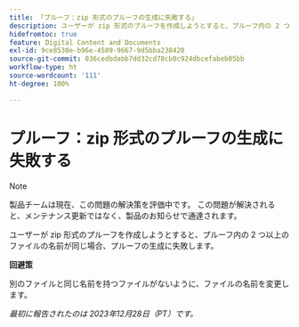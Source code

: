 ```yaml
---
title: 「プルーフ：zip 形式のプルーフの生成に失敗する」
description: ユーザーが zip 形式のプルーフを作成しようとすると、プルーフ内の 2 つ以上のファイルの名前が同じ場合、プルーフの生成に失敗します。
hidefromtoc: true
feature: Digital Content and Documents
exl-id: 9ce8530e-b96e-4509-9667-9d5bba238420
source-git-commit: 036cedbdabb7dd32cd78cb0c924dbcefabeb05bb
workflow-type: ht
source-wordcount: '111'
ht-degree: 100%

---
```


# プルーフ：zip 形式のプルーフの生成に失敗する

<!--WF and WFP TOCs-->

>[!NOTE]
>
>製品チームは現在、この問題の解決策を評価中です。 この問題が解決されると、メンテナンス更新ではなく、製品のお知らせで通達されます。

ユーザーが zip 形式のプルーフを作成しようとすると、プルーフ内の 2 つ以上のファイルの名前が同じ場合、プルーフの生成に失敗します。

**回避策**

別のファイルと同じ名前を持つファイルがないように、ファイルの名前を変更します。

_最初に報告されたのは 2023年12月28日（PT）です。_
